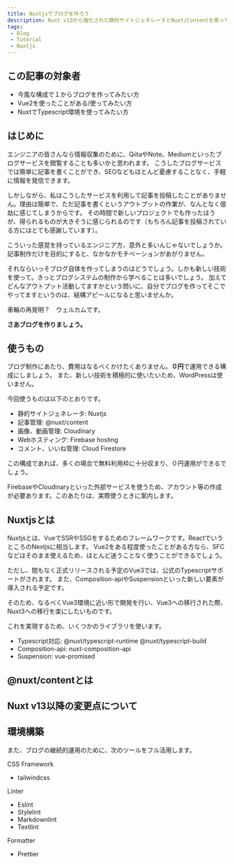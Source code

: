 ```yaml
---
title: Nuxtjsでブログを作ろう
description: Nuxt v13から強化された静的サイトジェネレータとNuxt/Contentを使って、ブログをデプロイするまでのチュートリアル
tags:
 - Blog
 - Tutorial
 - Nuxtjs
---
```


## この記事の対象者

- 今風な構成で１からブログを作ってみたい方
- Vue2を使ったことがある/使ってみたい方
- NuxtでTypescript環境を使ってみたい方

## はじめに

エンジニアの皆さんなら情報収集のために、QiitaやNote、Mediumといったブログサービスを閲覧することも多いかと思われます。
こうしたブログサービスでは簡単に記事を書くことができ、SEOなどもほとんど憂慮することなく、手軽に情報を発信できます。

しかしながら、私はこうしたサービスを利用して記事を投稿したことがありません。理由は簡単で、ただ記事を書くというアウトプットの作業が、なんとなく億劫に感じてしまうからです。
その時間で新しいプロジェクトでも作ったほうが、得られるものが大きそうに感じられるのです（もちろん記事を投稿されている方にはとても感謝しています）。

こういった感覚を持っているエンジニア方、意外と多いんじゃないでしょうか。記事制作だけを目的にすると、なかなかモチベーションがあがりません。

それならいっそブログ自体を作ってしまうのはどうでしょう。しかも新しい技術を使って。きっとブログシステムの制作から学べることは多いでしょう。
加えてどんなアウトプット活動してますかという問いに、自分でブログを作ってそこでやってますというのは、結構アピールになると思いませんか。

車輪の再発明？　ウェルカムです。

**さあブログを作りましょう。**

## 使うもの

ブログ制作にあたり、費用はなるべくかけたくありません。**０円**で運用できる構成にしましょう。
また、新しい技術を積極的に使いたいため、WordPressは使いません。

今回使うものは以下のとおりです。

- 静的サイトジェネレータ: Nuxtjs
- 記事管理: @nuxt/content
- 画像、動画管理: Cloudinary
- Webホスティング: Firebase hosting
- コメント、いいね管理: Cloud Firestore

この構成であれば、多くの場合で無料利用枠に十分収まり、０円運用ができるでしょう。

FirebaseやCloudinaryといった外部サービスを使うため、アカウント等の作成が必要あります。このあたりは、実際使うときに案内します。

## Nuxtjsとは

Nuxtjsとは、VueでSSRやSSGをするためのフレームワークです。ReactでいうところのNextjsに相当します。
Vue2をある程度使ったことがある方なら、SFCなどはそのまま使えるため、ほとんど迷うことなく使うことができるでしょう。

ただし、間もなく正式リリースされる予定のVue3では、公式のTypescriptサポートがされます。
また、Composition-apiやSuspensionといった新しい要素が導入される予定です。

そのため、なるべくVue3環境に近い形で開発を行い、Vue3への移行された際、Nuxt3への移行を楽にしたいものです。

これを実現するため、いくつかのライブラリを使います。

- Typescript対応: @nuxt/typescript-runtime @nuxt/typescript-build
- Composition-api: nuxt-composition-api
- Suspension: vue-promised

## @nuxt/contentとは

## Nuxt v13以降の変更点について

## 環境構築

また、ブログの継続的運用のために、次のツールをフル活用します。

CSS Framework

- tailwindcss

Linter

- Eslint
- Stylelint
- Markdownlint
- Textlint

Formatter

- Prettier

